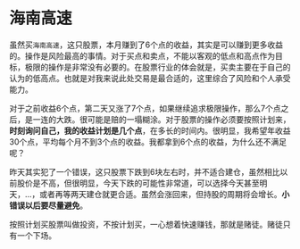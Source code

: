 # 海南高速
虽然买`海南高速`，这只股票，本月赚到了6个点的收益，其实是可以赚到更多收益的。操作是风险最高的事情。对于买点和卖点，不能以客观的低点和高点作为目标，极限的操作是非常没有必要的。在股票行业的体会就是，买卖主要在于自己的认为的低高点。也就是对我来说此处交易是最合适的，这里综合了风险和个人承受能力。

对于之前收益6个点，第二天又涨了7个点，如果继续追求极限操作，那么7个点之后，是一连的大跌。很可能是赔的一塌糊涂。对于股票的操作必须要按照计划来，**时刻询问自己，我的收益计划是几个点**，在多长的时间内。很明显，我希望年收益30个点，平均每个月不到3个点的收益。我都拿到6个点的收益，为什么还不满足呢？

昨天其实犯了一个错误，这只股票下跌到6块左右时，并不适合建仓，虽然相比以前股价是不高，但很明显，今天下跌的可能性非常道，可以选择今天甚至明天，...，或者再等两天建仓就更合适。虽然会涨回来，但持股的周期将会增长。**小错误以后要尽量避免**。

按照计划买股票叫做投资，不按计划买，一心想着快速赚钱，那就是赌徒。赌徒只有一个下场。

